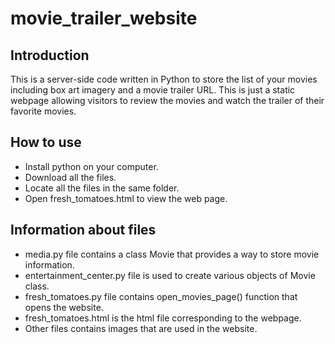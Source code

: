 # movie_trailer_website

## Introduction
This is a server-side code written in Python to store the list of your movies including box art imagery and a movie trailer URL. This is just a static webpage allowing visitors to review the movies and watch the trailer of their favorite movies.

## How to use 
* Install python on your computer.
* Download all the files.
* Locate all the files in the same folder.
* Open fresh_tomatoes.html to view the web page.

## Information about files
* media.py file contains a class Movie that provides a way to store movie information.
* entertainment_center.py file is used to create various objects of Movie class.
* fresh_tomatoes.py file contains open_movies_page() function that opens the website.
* fresh_tomatoes.html is the html file corresponding to the webpage.
* Other files contains images that are used in the website.



